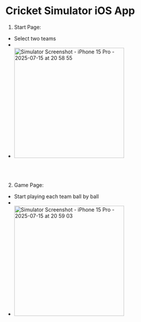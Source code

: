 # Cricket Simulator iOS App

1. Start Page:
 - Select two teams
 - 
 - <img width="300" alt="Simulator Screenshot - iPhone 15 Pro - 2025-07-15 at 20 58 55" src="https://github.com/user-attachments/assets/2943ffe8-899e-47bd-97ca-c9f0415d2f7d" />


<br />
<br />

2. Game Page:
 - Start playing each team ball by ball
 - 
 - <img width="300" alt="Simulator Screenshot - iPhone 15 Pro - 2025-07-15 at 20 59 03" src="https://github.com/user-attachments/assets/dc691baf-e354-4ace-99e3-3067fbd4a4c0" />


<br />
<br />


